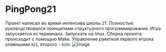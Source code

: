 # PingPong21
Проект написал во время интенсива школы 21. Полностью руководствовался принципами структурного программирования.
Игра запускается из терминала. Запускать на linux. Сборка проекта происходит с помощью Make.
Управление ракеткой первого игрока клавишами a/z, второго - k/m.
![image](https://github.com/mxkxrskx/PingPong21/assets/85743310/af250392-f7cf-455e-a69e-b2b1919106ab)
